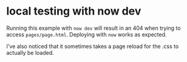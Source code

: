 
# local testing with now dev
Running this example with `now dev` will result in an 404 when trying to access `pages/page.html`.
Deploying with `now` works as expected.

I've also noticed that it sometimes takes a page reload for the .css to actually be loaded.
